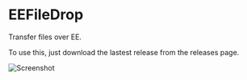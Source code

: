 EEFileDrop
==========

Transfer files over EE.

To use this, just download the lastest release from the releases page.

![Screenshot](http://i.yonom.org/SpU)
